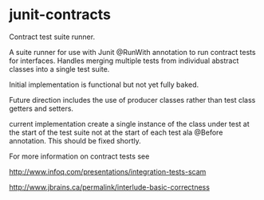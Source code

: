 junit-contracts
===============

Contract test suite runner.

A suite runner for use with Junit @RunWith annotation to run contract tests for interfaces.  Handles merging multiple
tests from individual abstract classes into a single test suite.

Initial implementation is functional but not yet fully baked.

Future direction includes the use of producer classes rather than test class getters and setters.

current implementation create a single instance of the class under test at the start of the test suite not at the start
of each test ala @Before annotation.  This should be fixed shortly.

For more information on contract tests see


http://www.infoq.com/presentations/integration-tests-scam

http://www.jbrains.ca/permalink/interlude-basic-correctness
